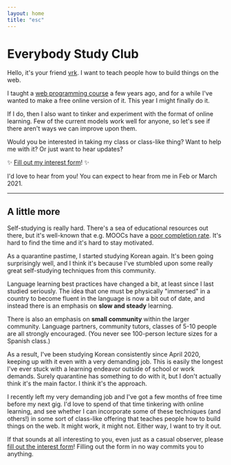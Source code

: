 ```yaml
---
layout: home
title: "esc"
---
```


# Everybody Study Club

Hello, it's your friend [vrk](https://github.com/vrk). I want to teach people how to build things on the web.

I taught a [web programming course](https://github.com/yayinternet/cs193x-course) a few years ago, and for a while I've wanted to make a free online version of it. This year I might finally do it.

If I do, then I also want to tinker and experiment with the format of online learning. Few of the current models work well for anyone, so let's see if there aren't ways we can improve upon them.

Would you be interested in taking my class or class-like thing? Want to help me with it? Or just want to hear updates?

✨ [Fill out my interest form](https://forms.gle/TBnHtxim8517Q8jT9)! ✨

I'd love to hear from you! You can expect to hear from me in Feb or March 2021.

---

## A little more

Self-studying is really hard. There's a sea of educational resources out there, but it's well-known that e.g. MOOCs have a [poor completion rate](https://www.forbes.com/sites/dereknewton/2020/06/21/the-depressing-and-disheartening-news-about-moocs/?sh=3c7981cb76ed). It's hard to find the time and it's hard to stay motivated.

As a quarantine pastime, I started studying Korean again. It's been going surprisingly well, and I think it's because I've stumbled upon some really great self-studying techniques from this community.

Language learning best practices have changed a bit, at least since I last studied seriously. The idea that one must be physically "immersed" in a country to become fluent in the language is now a bit out of date, and instead there is an emphasis on **slow and steady** learning.

There is also an emphasis on **small community** within the larger community. Language partners, community tutors, classes of 5-10 people are all strongly encouraged. (You never see 100-person lecture sizes for a Spanish class.)

As a result, I've been studying Korean consistently since April 2020, keeping up with it even with a very demanding job. This is easily the longest I've ever stuck with a learning endeavor outside of school or work demands. Surely quarantine has something to do with it, but I don't actually think it's the main factor. I think it's the approach.

I recently left my very demanding job and I've got a few months of free time before my next gig. I'd love to spend of that time tinkering with online learning, and see whether I can incorporate some of these techniques (and others!) in some sort of class-like offering that teaches people how to build things on the web. It might work, it might not. Either way, I want to try it out.

If that sounds at all interesting to you, even just as a casual observer, please [fill out the interest form](https://forms.gle/TBnHtxim8517Q8jT9)! Filling out the form in no way commits you to anything.
